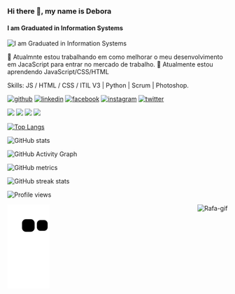 ### Hi there 👋, my name is Debora
#### I am Graduated in Information Systems <!--https://arturssmirnovs.github.io/github-profile-readme-generator/ site de criação da pag -->
![I am Graduated in Information Systems](https://scontent.fcgh7-1.fna.fbcdn.net/v/t39.30808-6/275348836_482098456734914_3821873713156973228_n.jpg?_nc_cat=105&ccb=1-5&_nc_sid=e3f864&_nc_ohc=XbexOJSbGhsAX_YYDxT&tn=1g1bIZeSZ8cqY5C_&_nc_ht=scontent.fcgh7-1.fna&oh=00_AT_NPk_RMftwvk74XLXhVm7mR-Z_zRiaaKwNHEX9UB31lw&oe=6229DD86)

🔭 Atualmnte estou trabalhando em como melhorar o meu desenvolvimento em JacaScript para entrar no mercado de trabalho.
🌱 Atualmente estou aprendendo JavaScript/CSS/HTML

Skills: JS / HTML / CSS / ITIL V3 | Python | Scrum | Photoshop.  


[<img src='https://cdn.jsdelivr.net/npm/simple-icons@3.0.1/icons/github.svg' alt='github' height='40'>](https://github.com/dllyon)  [<img src='https://cdn.jsdelivr.net/npm/simple-icons@3.0.1/icons/linkedin.svg' alt='linkedin' height='40'>](https://www.linkedin.com/in/linkedin.com/in/debora-silva-384900127/)  [<img src='https://cdn.jsdelivr.net/npm/simple-icons@3.0.1/icons/facebook.svg' alt='facebook' height='40'>](https://www.facebook.com/https://www.facebook.com/debora.felixdasilva.3)  [<img src='https://cdn.jsdelivr.net/npm/simple-icons@3.0.1/icons/instagram.svg' alt='instagram' height='40'>](https://www.instagram.com/twitter.com/Debora__Silva/)  [<img src='https://cdn.jsdelivr.net/npm/simple-icons@3.0.1/icons/twitter.svg' alt='twitter' height='40'>](https://twitter.com/twitter.com/Debora__Silva)  

<div> 
  <a href="https://instagram.com/deborallyon" target="_blank"><img src="https://img.shields.io/badge/-Instagram-%23E4405F?style=for-the-badge&logo=instagram&logoColor=white" target="_blank"></a>
  <a href = "mailto:deborafllyon@gmail.com"><img src="https://img.shields.io/badge/-Gmail-%23333?style=for-the-badge&logo=gmail&logoColor=white" target="_blank"></a>
  <a href="https://www.linkedin.com/in/debora-silva-384900127a" target="_blank"><img src="https://img.shields.io/badge/-LinkedIn-%230077B5?style=for-the-badge&logo=linkedin&logoColor=white" target="_blank"></a> 
  <a href="https://medium.com/@amoradedados"><img src="https://img.shields.io/badge/Medium-12100E?style=for-the-badge&logo=medium&logoColor=white"></a> 
</div> 

[![Top Langs](https://github-readme-stats.vercel.app/api/top-langs/?username=dllyon)](https://github.com/anuraghazra/github-readme-stats)

![GitHub stats](https://github-readme-stats.vercel.app/api?username=dllyon&show_icons=true&count_private=true)  

![GitHub Activity Graph](https://activity-graph.herokuapp.com/graph?username=dllyon)  

![GitHub metrics](https://metrics.lecoq.io/dllyon)  

![GitHub streak stats](https://github-readme-streak-stats.herokuapp.com/?user=dllyon)  

![Profile views](https://gpvc.arturio.dev/dllyon)  


<div>  
<img align="right" alt="Rafa-gif" src="https://cdn.discordapp.com/attachments/795358919417397249/825430589581688872/hi.gif">
</div> 


![Snake animation](https://github.com/rafaballerini/rafaballerini/blob/output/github-contribution-grid-snake.svg)
